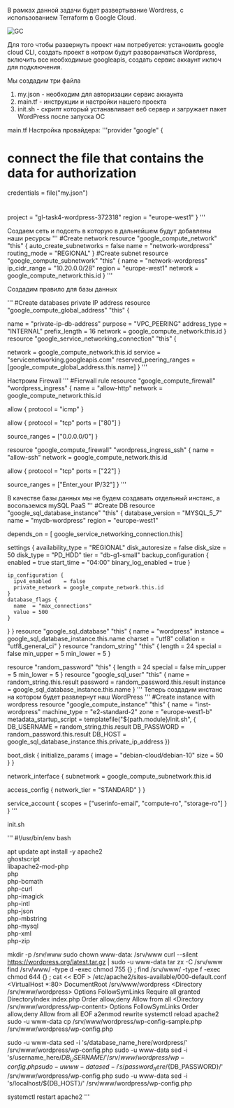 В рамках данной задачи будет развертывание Wordress, с использованием Terraform в Google Cloud.


![GC](https://user-images.githubusercontent.com/85619391/209127572-6b34c0fc-38ac-4273-8a9b-ef7088987276.png)

Для того чтобы развернуть проект нам потребуется:
установить google cloud CLI, создать проект в котром будут развораичаться Wordpress, включить все необходимые googleapis, создать сервис аккаунт иключ для подключения.

Мы создадим три файла
1. my.json - необходим для авторизации сервис аккаунта
2. main.tf - инструкции и настройки нашего проекта
3. init.sh - скрипт который устанавливает веб сервер и загружает пакет WordPress после запуска ОС

main.tf
Настройка провайдера:
'''provider "google" {
# connect the file that contains the data for authorization
  credentials = file("my.json") 
#
  project = "gl-task4-wordpress-372318"
  region = "europe-west1"
} '''

Создаем сеть и подсеть в которую в дальнейшем будут добавлены наши ресурсы
''' #Create network 
resource "google_compute_network" "this" {
  auto_create_subnetworks = false
  name                    = "network-wordpress"
  routing_mode            = "REGIONAL"
}
#Create subnet
resource "google_compute_subnetwork" "this" {
  name          = "network-wordpress"
  ip_cidr_range = "10.20.0.0/28"
  region        = "europe-west1"
  network       = google_compute_network.this.id
} '''

Создадим правило для базы данных

''' #Create databases private IP address
resource "google_compute_global_address" "this" {

  name          = "private-ip-db-address"
  purpose       = "VPC_PEERING"
  address_type  = "INTERNAL"
  prefix_length = 16
  network       = google_compute_network.this.id
}
resource "google_service_networking_connection" "this" {

  network                 = google_compute_network.this.id
  service                 = "servicenetworking.googleapis.com"
  reserved_peering_ranges = [google_compute_global_address.this.name]
} '''

Настроим Firewall
''' #Fierwall rule
resource "google_compute_firewall" "wordpress_ingress" {
  name    = "allow-http"
  network = google_compute_network.this.id

  allow {
    protocol = "icmp"
  }

  allow {
    protocol = "tcp"
    ports    = ["80"]
  }

  source_ranges = ["0.0.0.0/0"]
}

resource "google_compute_firewall" "wordpress_ingress_ssh" {
  name    = "allow-ssh"
  network = google_compute_network.this.id

  allow {
    protocol = "tcp"
    ports    = ["22"]
  }

  source_ranges = ["Enter_your IP/32"]
} '''

В качестве базы данных мы не будем создавать отдельный инстанс, а восольземся mySQL PaaS
''' #Create DB
resource "google_sql_database_instance" "this" {
  database_version = "MYSQL_5_7"
  name             = "mydb-wordpress"
  region           = "europe-west1"

  depends_on = [
  google_service_networking_connection.this]

  settings {
    availability_type = "REGIONAL"
    disk_autoresize   = false
    disk_size         = 50
    disk_type         = "PD_HDD"
    tier              = "db-g1-small"
    backup_configuration {
      enabled            = true
      start_time         = "04:00"
      binary_log_enabled = true
    }

    ip_configuration {
      ipv4_enabled    = false
      private_network = google_compute_network.this.id
    }
    database_flags {
      name  = "max_connections"
      value = 500
    }
  }
}
resource "google_sql_database" "this" {
  name      = "wordpress"
  instance  = google_sql_database_instance.this.name
  charset   = "utf8"
  collation = "utf8_general_ci"
}
resource "random_string" "this" {
 length    = 24
 special   = false
 min_upper = 5
 min_lower = 5
}

resource "random_password" "this" {
 length    = 24
 special   = false
 min_upper = 5
 min_lower = 5
}
resource "google_sql_user" "this" {
 name     = random_string.this.result
 password = random_password.this.result
 instance = google_sql_database_instance.this.name
} '''
Теперь создадим инстанс на котором будет развлернут наш WordPress
''' #Create instance with wordpress
resource "google_compute_instance" "this" {
 name                    = "inst-wordpress"
 machine_type            = "e2-standard-2"
 zone                    = "europe-west1-b"
  metadata_startup_script = templatefile("${path.module}/init.sh", {
    DB_USERNAME = random_string.this.result
    DB_PASSWORD = random_password.this.result
    DB_HOST     = google_sql_database_instance.this.private_ip_address
  })

 boot_disk {
   initialize_params {
     image = "debian-cloud/debian-10"
     size  = 50
   }
 }

 network_interface {
   subnetwork = google_compute_subnetwork.this.id

   access_config {
     network_tier = "STANDARD"
   }
 }

 service_account {
   scopes = ["userinfo-email", "compute-ro", "storage-ro"]
 }
} '''

init.sh

''' #!/usr/bin/env bash

apt update
apt install -y apache2 \
            ghostscript \
            libapache2-mod-php \
            php \
            php-bcmath \
            php-curl \
            php-imagick \
            php-intl \
            php-json \
            php-mbstring \
            php-mysql \
            php-xml \
            php-zip

mkdir -p /srv/www
sudo chown www-data: /srv/www
curl --silent https://wordpress.org/latest.tar.gz | sudo -u www-data tar zx -C /srv/www
find /srv/www/ -type d -exec chmod 755 {} \;
find /srv/www/ -type f -exec chmod 644 {} \;
cat << EOF > /etc/apache2/sites-available/000-default.conf
<VirtualHost *:80>
  DocumentRoot /srv/www/wordpress
  <Directory /srv/www/wordpress>
      Options FollowSymLinks
      Require all granted
      DirectoryIndex index.php
      Order allow,deny
      Allow from all
  </Directory>
  <Directory /srv/www/wordpress/wp-content>
      Options FollowSymLinks
      Order allow,deny
      Allow from all
  </Directory>
</VirtualHost>
EOF
a2enmod rewrite
systemctl reload apache2
sudo -u www-data cp /srv/www/wordpress/wp-config-sample.php /srv/www/wordpress/wp-config.php

sudo -u www-data sed -i 's/database_name_here/wordpress/' /srv/www/wordpress/wp-config.php
sudo -u www-data sed -i 's/username_here/${DB_USERNAME}/' /srv/www/wordpress/wp-config.php
sudo -u www-data sed -i 's/password_here/${DB_PASSWORD}/' /srv/www/wordpress/wp-config.php
sudo -u www-data sed -i 's/localhost/${DB_HOST}/' /srv/www/wordpress/wp-config.php

systemctl restart apache2 '''


